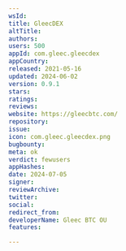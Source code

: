 ```yaml
---
wsId: 
title: GleecDEX
altTitle: 
authors: 
users: 500
appId: com.gleec.gleecdex
appCountry: 
released: 2021-05-16
updated: 2024-06-02
version: 0.9.1
stars: 
ratings: 
reviews: 
website: https://gleecbtc.com/
repository: 
issue: 
icon: com.gleec.gleecdex.png
bugbounty: 
meta: ok
verdict: fewusers
appHashes: 
date: 2024-07-05
signer: 
reviewArchive: 
twitter: 
social: 
redirect_from: 
developerName: Gleec BTC OU
features: 

---
```



